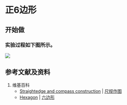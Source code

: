 # 正6边形

## 开始做

### 实验过程如下图所示。

![](/images/欧几里得几何/尺规作图/正6边形/1a1.jpg)

## 参考文献及资料

1. 维基百科
	- [Straightedge and compass construction](https://en.wikipedia.org/wiki/Straightedge_and_compass_construction) | [尺规作图](https://zh.wikipedia.org/wiki/%E5%B0%BA%E8%A7%84%E4%BD%9C%E5%9B%BE) 
	- [Hexagon](https://en.wikipedia.org/wiki/Hexagon) | [六边形](https://zh.wikipedia.org/wiki/六边形) 




